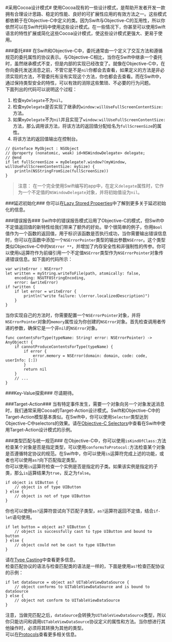 #采用Cocoa设计模式#
使用Cocoa现有的一些设计模式，是帮助开发者开发一款拥有合理设计思路、稳定的性能、良好的可扩展性应用的有效方法之一。这些模式都依赖于在Objective-C中定义的类。因为Swift与Objective-C的互用性，所以你依然可以在Swift代码中使用这些设计模式。在一些情况下，你甚至可以使用Swift语言的特性扩展或简化这些Cocoa设计模式，使这些设计模式更强大、更易于使用。

###委托###
在Swift和Objective-C中，委托通常由一个定义了交互方法和遵循规范的委托属性的协议表示。与Objective-C相比，当你在Swift中继承一个委托时，虽然继承模式不变，但是内部的实现已经改变了。就像在Objective-C中，在你向委托发送消息之前，不管它是不是`nil`你都会去查看，如果定义的方法是非必须实现的方法，不管委托有没有实现这个方法，你也都会去查看。而在Swift中，通过保持类型安全的特性，可以有效的消除这些繁琐、不必要的行为问题。<br />
下面列出的代码可以说明这个过程：<br />
1. 检查`myDelegate`不为`nil`。<br />
2. 检查`myDelegate`是否实现了继承的`window:willUseFullScreenContentSize:`方法。<br />
3. 如果`myDelegate`不为`nil`并且实现了`window:willUseFullScreenContentSize:`方法，那么调用该方法，将该方法的返回值分配给名为`fullScreenSize`的属性。<br />
4. 将该方法的返回值输出在控制台。<br />

```
// @inteface MyObject : NSObject
// @property (nonatomic, weak) id<NSWindowDelegate> delegate;
// @end
if let fullScreenSize = myDelegate?.window?(myWindow, willUseFullScreenContentSize: mySize) {
    println(NSStringFromSize(fullScreenSize))
}
```

> 注意：
> 在一个完全使用Swift编写的app中，在定义`delegate`属性时，它作为一个不定值的`NSWindowDelegate`对象，并将初始值设为`nil`。

###延迟初始化###
你可以在[Lazy Stored Properties](https://developer.apple.com/library/prerelease/ios/documentation/Swift/Conceptual/Swift_Programming_Language/Properties.html#//apple_ref/doc/uid/TP40014097-CH14)中了解到更多关于延迟初始化的信息。

###错误报告###
Swift中的错误报告模式沿用了Objective-C的模式，但Swift中不定值返回值的新特性给我们带来了额外的好处。举个很简单的例子，你用`Bool`值作为一个函数的返回值，用于标识该函数是否执行成功，当你需要输出错误信息时，你可以在函数中添加一个`NSErrorPointer`类型的输出参数`NSError`。这个类型类似Objective-C中的`NSError **`，并增加了内存安全性和非强制性的传参。你可以使用`&`运算符作为前缀引用一个不定值`NSError`类型作为`NSErrorPointer`对象传递错误信息。如下面的代码所示：<br />

```
var writeError : NSError?
let written = myString.writeToFile(path, atomically: false,
    encoding: NSUTF8StringEncoding,
    error: &writeError)
if !written {
    if let error = writeError {
        println("write failure: \(error.localizedDescription)")
    }
}
```

当你实现自己的方法时，你需要配置一个`NSErrorPointer`对象，并将`NSErrorPointer`对象的`memory`属性设为你创建的`NSError`对象。首先检查调用者传递的参数，确保它是一个非`nil`的`NSError`对象。

```
func contentsForType(typeName: String! error: NSErrorPointer) -> AnyObject! {
    if cannotProduceContentsForType(typeName) {
        if error {
            error.memory = NSError(domain: domain, code: code, userInfo: [:])
        }
        return nil
    }
    // ...
}
```
###Key-Value探索###
尽请期待。

###Target-Action###
当有特定事件发生，需要一个对象向另一个对象发送消息时，我们通常采用Cocoa的Target-Action设计模式。Swift和Objective-C中的Target-Action模型基本类似。在Swift中，你可以使用`Selector`类型达到Objective-C中selectors的效果。请在[Objective-C Selectors](https://developer.apple.com/library/prerelease/ios/documentation/Swift/Conceptual/BuildingCocoaApps/InteractingWithObjective-CAPIs.html#//apple_ref/doc/uid/TP40014216-CH4-XID_37)中查看在Swift中使用Target-Action设计模式的示例。

###类型匹配与统一规范###
在Objective-C中，你可以使用`isKindOfClass:`方法检查某个对象是否是指定类型，可以使用`conformsToProtocol:`方法检查某个对象是否遵循特定协议的规范。在Swift中，你可以使用`is`运算符完成上述的功能，或者也可以使用`as?`向下匹配指定类型。<br />
你可以使用`is`运算符检查一个实例是否是指定的子类。如果该实例是指定的子类，那么`is`运算结果为`true`，反之为`false`。

```
if object is UIButton {
    // object is of type UIButton
} else {
    // object is not of type UIButton
}
```
你也可以使用`as?`运算符尝试向下匹配子类型，`as?`运算符返回不定值，结合`if-let`语句使用。

```
if let button = object as? UIButton {
    // object is successfully cast to type UIButton and bound to button
} else {
    // object could not be cast to type UIButton
}
```
请在[Type Casting](https://developer.apple.com/library/prerelease/ios/documentation/Swift/Conceptual/Swift_Programming_Language/TypeCasting.html#//apple_ref/doc/uid/TP40014097-CH22)中查看更多信息。<br />
检查匹配协议的语法与检查匹配类的语法是一样的，下面是使用`as?`检查匹配协议的示例：

```
if let dataSource = object as? UITableViewDataSource {
    // object conforms to UITableViewDataSource and is bound to dataSource
} else {
    // object not conform to UITableViewDataSource
}
```
注意，当做完匹配之后，`dataSource`会转换为`UITableViewDataSource`类型，所以你只能访问和调用`UITableViewDataSource`协议定义的属性和方法。当你想进行其他操作时，必须将其转换为其他的类型。<br />
可以在[Protocols](https://developer.apple.com/library/prerelease/ios/documentation/Swift/Conceptual/Swift_Programming_Language/Protocols.html#//apple_ref/doc/uid/TP40014097-CH25)查看更多相关信息。
